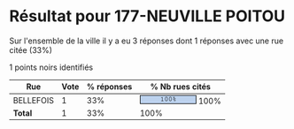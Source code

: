 # Résultat pour 177-NEUVILLE POITOU

Sur l'ensemble de la ville il y a eu 3 réponses dont 1 réponses avec une rue citée (33%)

1 points noirs identifiés

| Rue | Vote | % réponses | % Nb rues cités|
|-----|------|------------|----------------|
| BELLEFOIS | 1 | 33% | <img src="../../img/bar_100.gif" />&nbsp;100%|
| **Total** | 1 | 33% | 100%|
